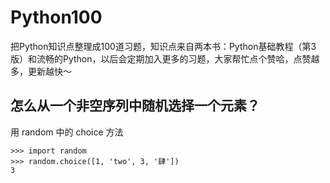 # Python100
把Python知识点整理成100道习题，知识点来自两本书：Python基础教程（第3版）和流畅的Python，以后会定期加入更多的习题，大家帮忙点个赞哈，点赞越多，更新越快～


## 怎么从一个非空序列中随机选择一个元素？

用 random 中的 choice 方法
```
>>> import random
>>> random.choice([1, 'two', 3, '肆'])
3
```
